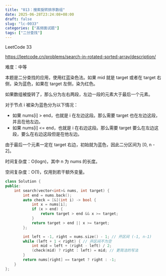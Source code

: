 ```yaml
---
title: "013：搜索旋转排序数组"
date: 2025-06-28T23:24:08+08:00
draft: false
slug: "lc-0033"
categories: ["高频面试题"]
tags: ["二分查找"]
---
```


LeetCode 33

https://leetcode.cn/problems/search-in-rotated-sorted-array/description/

难度：中等

本题是二分查找的应用，使用红蓝染色法。如果 mid 就是 target 或者在 target 右侧，染为蓝色，如果在 target 左侧，染为红色。

如果数组被旋转了，那么分为左右两段，左边一段的元素大于最后一个元素。

对于节点 i 被染为蓝色分为以下情况：

- 如果 nums[i] > end，也就是 i 在左边这段。那么需要 target 也在左边这段，并且在他左边。
- 如果 nums[i] <= end，也就是 i 在右边这段。那么需要 target 要么在左边这段，要么在右边这段但是在他左边。

由于最后一个元素一定在 target 右边，初始就为蓝色，因此二分区间为 [0, n - 2]。

时间复杂度：O(logn)，其中 n 为 nums 的长度。

空间复杂度：O(1)，仅用到若干额外变量。

<!--more-->

```cpp
class Solution {
public:
    int search(vector<int>& nums, int target) {
        int end = nums.back();
        auto check = [&](int i) -> bool {
            int x = nums[i];
            if (x > end) {
                return target > end && x >= target;
            }
            return target > end || x >= target;
        };

        int left = -1, right = nums.size() - 1; // 开区间 (-1, n-1)
        while (left + 1 < right) { // 开区间不为空
            int mid = left + (right - left) / 2;
            (check(mid) ? right : left) = mid; // 更简洁的写法
        }
        return nums[right] == target ? right : -1;
    }
};
```
